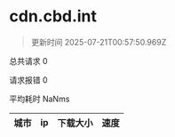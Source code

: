 
  # cdn.cbd.int

  > 更新时间 2025-07-21T00:57:50.969Z
  
  总共请求 0

  请求报错 0

  平均耗时 NaNms

|城市|ip|下载大小|速度|
|-----|----------|---|---|

  